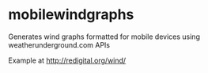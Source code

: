mobilewindgraphs
================

Generates wind graphs formatted for mobile devices using weatherunderground.com APIs

Example at http://redigital.org/wind/
